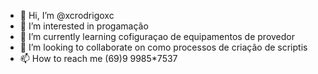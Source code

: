 - 👋 Hi, I’m @xcrodrigoxc
- 👀 I’m interested in progamação
- 🌱 I’m currently learning cofiguraçao de equipamentos de provedor 
- 💞️ I’m looking to collaborate on como processos de criação de scriptis 
- 📫 How to reach me (69)9 9985*7537

<!---
xcrodrigoxc/xcrodrigoxc is a ✨ special ✨ repository because its `README.md` (this file) appears on your GitHub profile.
You can click the Preview link to take a look at your changes.
--->

